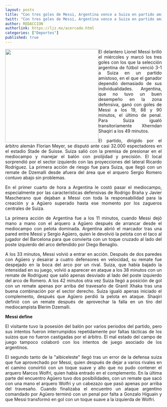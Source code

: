 ```yaml
---
layout: posts
title: "Con tres goles de Messi, Argentina vence a Suiza en partido amistoso"
twitt: "Con tres goles de Messi, Argentina vence a Suiza en partido amistoso"
author: REDACCION
authorlink: https://ljz.mx/acercade.html
categories: ["Deportes"]
published: true
---
```

<p style="text-align: justify;">
  <img src="images/stories/fotos_marzo/messi6.jpg" border="0" width="300" style="float: left;" />El delantero Lionel Messi brilló el miércoles y marcó los tres goles con los que la selección argentina de fútbol venció 3-1 a Suiza en un partido amistoso, en el que el ganador dependió demasiado de sus individualidades. Argentina, que no tuvo un buen desempeño en la zona defensiva, ganó con goles de Messi a los 19, 88 y 90 minutos, el último de penal. Para Suiza igualó transitoriamente Xherndan Shaqiri a los 49 minutos.
</p>

<p style="text-align: justify;">
  El partido, dirigido por el árbitro alemán Florian Meyer, se disputó ante casi 32.000 espectadores en el estadio Stade de Suisse. Suiza salió con la premisa de presionar en el mediocampo y manejar el balón con prolijidad y precisión. El local sorprendió por el sector izquierdo con las proyecciones del lateral Ricardo Rodriguez. La primera acción de riesgo fue para Suiza, que llegó con un remate de Dzemalli desde afuera del área que el arquero Sergio Romero contuvo abajo sin problemas.
</p>

<p style="text-align: justify;">
  En el primer cuarto de hora a Argentina le costó pasar el mediocampo, especialmente por las características defensivas de Rodrigo Braña y Javier Mascherano que dejaban a Messi con toda la responsabilidad para la creación y a Agüero superado hasta ese momento por los zagueros centrales de Suiza.
</p>

<p style="text-align: justify;">
  La primera acción de Argentina fue a los 11 minutos, cuando Messi dejó mano a mano con el arquero a Agüero después de arrancar desde el mediocampo con pelota dominada. Argentina abrió el marcador tras una pared entre Messi y Sergio Agüero, quien le devolvió la pelota con el taco al jugador del Barcelona para que convierta con un toque cruzado al lado del poste izquierdo del arco defendido por Diego Benaglio.
</p>

<p style="text-align: justify;">
  A los 33 minutos, Messi volvió a entrar en acción. Después de dos paredes con Agüero y desairar a cuatro defensores en velocidad, su remate fue despejado en la boca del arco por un rival. Suiza, que había bajado la intensidad en su juego, volvió a aparecer en ataque a los 38 minutos con un remate de Rodriguez que salió apenas desviado al lado del poste izquierdo del arco de Romero. A los 42 minutos otra vez Suiza llegó a posición de gol con un remate apenas por arriba del travesaño de Granit Xhaka tras una buena combinación por el sector derecho. Suiza igualó apenas iniciado el complemento, después que Agüero perdió la pelota en ataque. Shaqiri definió con un remate después de aprovechar la falla en un tiro del mediocampista Blerim Dzemalli.
</p>

<p style="text-align: justify;">
  <strong>Messi define</strong>
</p>

<p style="text-align: justify;">
  El visitante tuvo la posesión del balón por varios periodos del partido, pero sus intentos fueron interrumpidos repetidamente por faltas tácticas de los suizos que no fueron castigadas por el árbitro. El mal estado del campo de juego tampoco colaboró con los intentos de juego asociado de los argentinos.
</p>

<p style="text-align: justify;">
  El segundo tanto de la "albiceleste" llegó tras un error de la defensa suiza que fue aprovechado por Messi, quien después de dejar a varios rivales en el camino convirtió con un toque suave y alto que no pudo contener el arquero Marcos Wolfri, quien había entrado en el complemento. En la última parte del encuentro Agüero tuvo dos posibilidades, con un remate que sacó con una mano el arquero Wolfri y un cabezazo que pasó apenas por arriba del travesaño. Cuando finalizaba el encuentro un ataque argentino comandado por Agüero terminó con un penal por falta a Gonzalo Higuaín y que Messi transformó en gol con un toque suave a la izquierda de Wolfri.
</p>
